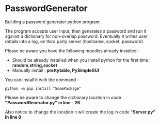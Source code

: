 # PasswordGenerator
Building a password generator python program. 

The program accepts user input, then generates a password and run it against a dictionary for non-overlap password.
Eventually it writes user details into a log, on third party server (hostname, socket, password)

Please be aware you have the following moudles already installed -

+ Should be already installed when you install python for the first time : **random,string,socket**
+ Manually install : **prettytable, PySimpleGUI**

You can install it with the command -

``` python -m pip install "SomePackage" ```

Please be aware to change the dictionary location in code **"PasswordGenerator.py" in line - 26**

Also notice to change the location it will create the log in code **"Server.py" in line 8** 
